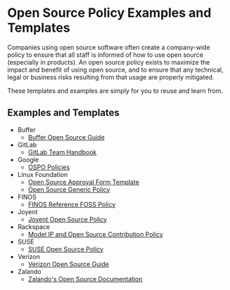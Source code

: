 # Open Source Policy Examples and Templates

Companies using open source software often create a company-wide policy to ensure that all staff is informed of how to use open source (especially in products). An open source policy exists to maximize the impact and benefit of using open source, and to ensure that any technical, legal or business risks resulting from that usage are properly mitigated.

These templates and examples are simply for you to reuse and learn from.

## Examples and Templates

* Buffer
  * [Buffer Open Source Guide](https://open.buffer.com/guide-open-source/)
* GitLab
  * [GitLab Team Handbook](https://about.gitlab.com/handbook/)
* Google
  * [OSPO Policies](https://opensource.google.com/docs/)
* Linux Foundation
  * [Open Source Approval Form Template](https://github.com/todogroup/policies/blob/master/linuxfoundation/lf_compliance_approval.pdf)
  * [Open Source Generic Policy](https://github.com/todogroup/policies/blob/master/linuxfoundation/lf_compliance_generic_policy.pdf)
* FINOS
  * [FINOS Reference FOSS Policy](https://github.com/finos/reference-foss-policy/blob/master/src/FINOS-reference-FOSS-policy.adoc)
* Joyent
  * [Joyent Open Source Policy](https://github.com/joyent/rfd/blob/master/rfd/0164/README.md)
* Rackspace
  * [Model IP and Open Source Contribution Policy](https://github.com/todogroup/policies/tree/master/rackspace)
* SUSE
  * [SUSE Open Source Policy](https://opensource.suse.com/suse-open-source-policy)
* Verizon
  * [Verizon Open Source Guide](https://verizonmedia.github.io/oss-guide)
* Zalando
  * [Zalando's Open Source Documentation](https://opensource.zalando.com/)
